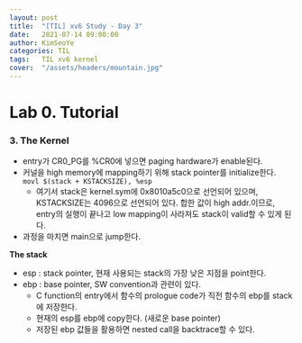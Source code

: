 ```yaml
---
layout: post
title:  "[TIL] xv6 Study - Day 3"
date:   2021-07-14 09:00:00
author: KimSeoYe
categories: TIL
tags:   TIL xv6 kernel
cover:  "/assets/headers/mountain.jpg"
---
```

# Lab 0. Tutorial

### 3. The Kernel

- entry가 CR0_PG를 %CR0에 넣으면 paging hardware가 enable된다.
- 커널을 high memory에 mapping하기 위해 stack pointer를 initialize한다.<br>
  `movl $(stack + KSTACKSIZE), %esp`
  - 여기서 stack은 kernel.sym에 0x8010a5c0으로 선언되어 있으며, KSTACKSIZE는 4096으로 선언되어 있다. 합한 값이 high addr.이므로, entry의 실행이 끝나고 low mapping이 사라져도 stack이 valid할 수 있게 된다.
- 과정을 마치면 main으로 jump한다.

**The stack**
- esp : stack pointer, 현재 사용되는 stack의 가장 낮은 지점을 point한다.
- ebp : base pointer, SW convention과 관련이 있다.
  - C function의 entry에서 함수의 prologue code가 직전 함수의 ebp를 stack에 저장한다.
  - 현재의 esp를 ebp에 copy한다. (새로운 base pointer)
  - 저장된 ebp 값들을 활용하면 nested call을 backtrace할 수 있다.